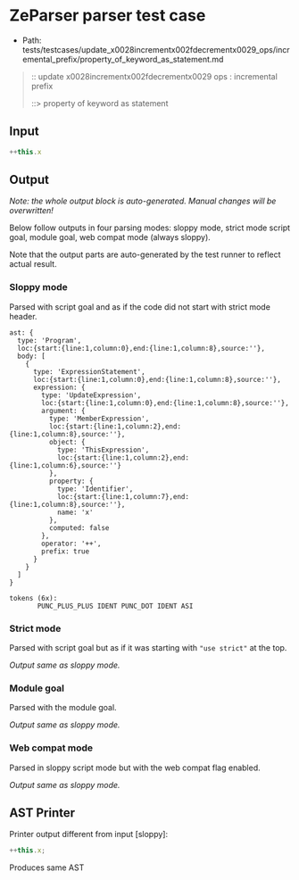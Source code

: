 # ZeParser parser test case

- Path: tests/testcases/update_x0028incrementx002fdecrementx0029_ops/incremental_prefix/property_of_keyword_as_statement.md

> :: update x0028incrementx002fdecrementx0029 ops : incremental prefix
>
> ::> property of keyword as statement

## Input

`````js
++this.x
`````

## Output

_Note: the whole output block is auto-generated. Manual changes will be overwritten!_

Below follow outputs in four parsing modes: sloppy mode, strict mode script goal, module goal, web compat mode (always sloppy).

Note that the output parts are auto-generated by the test runner to reflect actual result.

### Sloppy mode

Parsed with script goal and as if the code did not start with strict mode header.

`````
ast: {
  type: 'Program',
  loc:{start:{line:1,column:0},end:{line:1,column:8},source:''},
  body: [
    {
      type: 'ExpressionStatement',
      loc:{start:{line:1,column:0},end:{line:1,column:8},source:''},
      expression: {
        type: 'UpdateExpression',
        loc:{start:{line:1,column:0},end:{line:1,column:8},source:''},
        argument: {
          type: 'MemberExpression',
          loc:{start:{line:1,column:2},end:{line:1,column:8},source:''},
          object: {
            type: 'ThisExpression',
            loc:{start:{line:1,column:2},end:{line:1,column:6},source:''}
          },
          property: {
            type: 'Identifier',
            loc:{start:{line:1,column:7},end:{line:1,column:8},source:''},
            name: 'x'
          },
          computed: false
        },
        operator: '++',
        prefix: true
      }
    }
  ]
}

tokens (6x):
       PUNC_PLUS_PLUS IDENT PUNC_DOT IDENT ASI
`````

### Strict mode

Parsed with script goal but as if it was starting with `"use strict"` at the top.

_Output same as sloppy mode._

### Module goal

Parsed with the module goal.

_Output same as sloppy mode._

### Web compat mode

Parsed in sloppy script mode but with the web compat flag enabled.

_Output same as sloppy mode._

## AST Printer

Printer output different from input [sloppy]:

````js
++this.x;
````

Produces same AST
